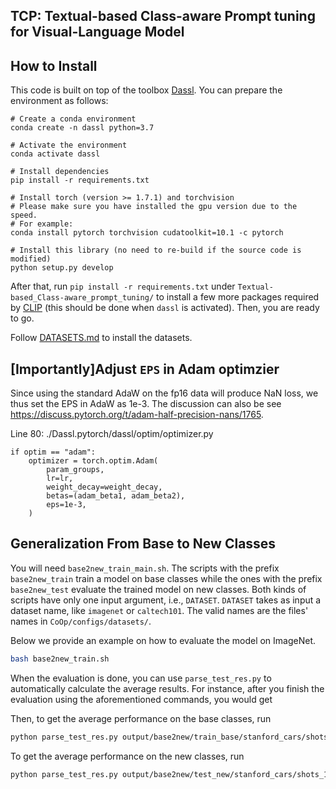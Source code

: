## TCP: Textual-based Class-aware Prompt tuning for Visual-Language Model
## How to Install
This code is built on top of the toolbox [Dassl](https://github.com/KaiyangZhou/Dassl.pytorch). You can prepare the environment as follows:

```
# Create a conda environment
conda create -n dassl python=3.7

# Activate the environment
conda activate dassl

# Install dependencies
pip install -r requirements.txt

# Install torch (version >= 1.7.1) and torchvision
# Please make sure you have installed the gpu version due to the speed.
# For example:
conda install pytorch torchvision cudatoolkit=10.1 -c pytorch

# Install this library (no need to re-build if the source code is modified)
python setup.py develop
```

After that, run `pip install -r requirements.txt` under `Textual-based_Class-aware_prompt_tuning/` to install a few more packages required by [CLIP](https://github.com/openai/CLIP) (this should be done when `dassl` is activated). Then, you are ready to go.

Follow [DATASETS.md](DATASETS.md) to install the datasets.

## [Importantly]Adjust `EPS` in Adam optimzier
Since using the standard AdaW on the fp16 data will produce NaN loss, we thus set the EPS in AdaW as 1e-3. The discussion can also be see https://discuss.pytorch.org/t/adam-half-precision-nans/1765.

Line 80: ./Dassl.pytorch/dassl/optim/optimizer.py

```
if optim == "adam":
    optimizer = torch.optim.Adam(
        param_groups,
        lr=lr,
        weight_decay=weight_decay,
        betas=(adam_beta1, adam_beta2),
        eps=1e-3,
    )
```




## Generalization From Base to New Classes

You will need `base2new_train_main.sh`. The scripts with the prefix `base2new_train` train a model on base classes while the ones with the prefix `base2new_test` evaluate the trained model on new classes. Both kinds of scripts have only one input argument, i.e., `DATASET`. `DATASET` takes as input a dataset name, like `imagenet` or `caltech101`. The valid names are the files' names in `CoOp/configs/datasets/`.

Below we provide an example on how to evaluate the model on ImageNet.

```bash
bash base2new_train.sh
```

When the evaluation is done, you can use `parse_test_res.py` to automatically calculate the average results. For instance, after you finish the evaluation using the aforementioned commands, you would get


Then, to get the average performance on the base classes, run

```bash
python parse_test_res.py output/base2new/train_base/stanford_cars/shots_16/CoCoOp/rn50_ep100
```

To get the average performance on the new classes, run

```bash
python parse_test_res.py output/base2new/test_new/stanford_cars/shots_16/CoCoOp/rn50_ep100 --test-log
```

